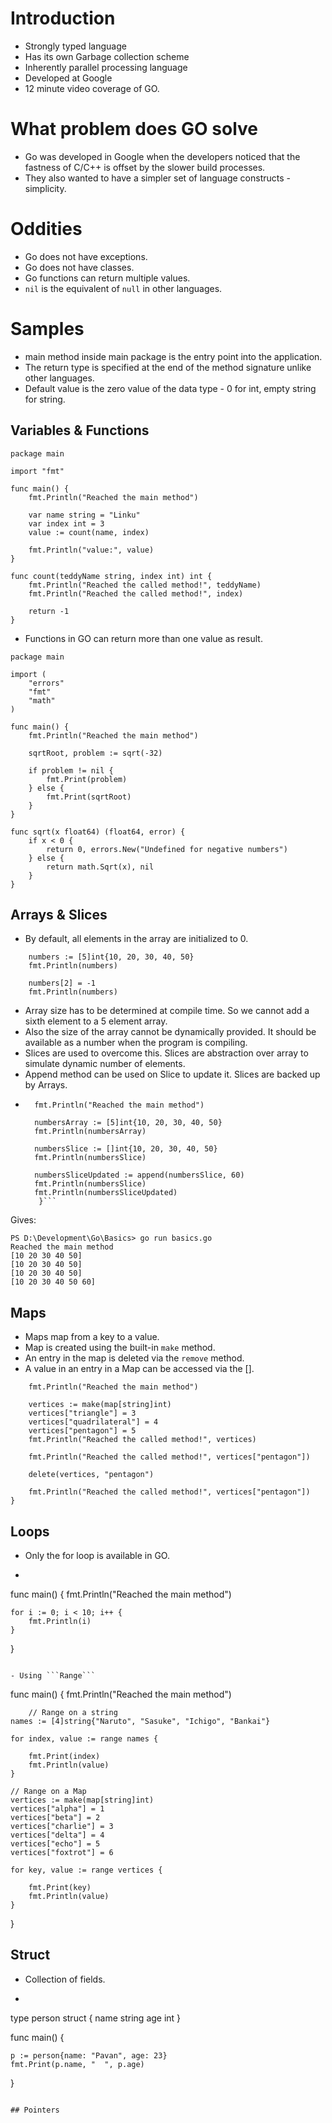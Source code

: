# Introduction
- Strongly typed language
- Has its own Garbage collection scheme
- Inherently parallel processing language
- Developed at Google
- 12 minute video coverage of GO.

# What problem does GO solve
- Go was developed in Google when the developers noticed that the fastness of C/C++ is offset by the slower build processes.
- They also wanted to have a simpler set of language constructs - simplicity.

# Oddities
- Go does not have exceptions.
- Go does not have classes.
- Go functions can return multiple values.
- ```nil``` is the equivalent of ```null``` in other languages.

# Samples
- main method inside main package is the entry point into the application.
- The return type is specified at the end of the method signature unlike other languages.
- Default value is the zero value of the data type - 0 for int, empty string for string.

## Variables & Functions 
```
package main

import "fmt"

func main() {
	fmt.Println("Reached the main method")

	var name string = "Linku"
	var index int = 3
	value := count(name, index)

	fmt.Println("value:", value)
}

func count(teddyName string, index int) int {
	fmt.Println("Reached the called method!", teddyName)
	fmt.Println("Reached the called method!", index)

	return -1
}
```
- Functions in GO can return more than one value as result.
```
package main

import (
	"errors"
	"fmt"
	"math"
)

func main() {
	fmt.Println("Reached the main method")

	sqrtRoot, problem := sqrt(-32)

	if problem != nil {
		fmt.Print(problem)
	} else {
		fmt.Print(sqrtRoot)
	}
}

func sqrt(x float64) (float64, error) {
	if x < 0 {
		return 0, errors.New("Undefined for negative numbers")
	} else {
		return math.Sqrt(x), nil
	}
}
```

## Arrays & Slices
- By default, all elements in the array are initialized to 0.
```
	numbers := [5]int{10, 20, 30, 40, 50}
	fmt.Println(numbers)

	numbers[2] = -1
	fmt.Println(numbers)
```
- Array size has to be determined at compile time. So we cannot add a sixth element to a 5 element array.
- Also the size of the array cannot be dynamically provided. It should be available as a number when the program is compiling.
- Slices are used to overcome this. Slices are abstraction over array to simulate dynamic number of elements.
- Append method can be used on Slice to update it. Slices are backed up by Arrays.
- ```func main() {
	fmt.Println("Reached the main method")

	numbersArray := [5]int{10, 20, 30, 40, 50}
	fmt.Println(numbersArray)

	numbersSlice := []int{10, 20, 30, 40, 50}
	fmt.Println(numbersSlice)

	numbersSliceUpdated := append(numbersSlice, 60)
	fmt.Println(numbersSlice)
	fmt.Println(numbersSliceUpdated)
     }```
Gives:
```
PS D:\Development\Go\Basics> go run basics.go
Reached the main method
[10 20 30 40 50]
[10 20 30 40 50]
[10 20 30 40 50]
[10 20 30 40 50 60]
```

## Maps
- Maps map from a key to a value.
- Map is created using the built-in ```make``` method.
- An entry in the map is deleted via the ```remove``` method.
- A value in an entry in a Map can be accessed via the [].
```func main() {
	fmt.Println("Reached the main method")

	vertices := make(map[string]int)
	vertices["triangle"] = 3
	vertices["quadrilateral"] = 4
	vertices["pentagon"] = 5
	fmt.Println("Reached the called method!", vertices)

	fmt.Println("Reached the called method!", vertices["pentagon"])

	delete(vertices, "pentagon")

	fmt.Println("Reached the called method!", vertices["pentagon"])
}
```

## Loops
- Only the for loop is available in GO.
- ```
func main() {
	fmt.Println("Reached the main method")

	for i := 0; i < 10; i++ {
		fmt.Println(i)
	}
}
```

- Using ```Range```
```
func main() {
	fmt.Println("Reached the main method")

        // Range on a string
	names := [4]string{"Naruto", "Sasuke", "Ichigo", "Bankai"}

	for index, value := range names {

		fmt.Print(index)
		fmt.Println(value)
	}
	
	// Range on a Map
	vertices := make(map[string]int)
	vertices["alpha"] = 1
	vertices["beta"] = 2
	vertices["charlie"] = 3
	vertices["delta"] = 4
	vertices["echo"] = 5
	vertices["foxtrot"] = 6

	for key, value := range vertices {

		fmt.Print(key)
		fmt.Println(value)
	}
}

## Struct
- Collection of fields.
- ``` 
type person struct {
	name string
	age  int
}

func main() {

	p := person{name: "Pavan", age: 23}
	fmt.Print(p.name, "  ", p.age)
}
```

## Pointers
